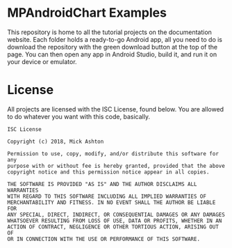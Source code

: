 # MPAndroidChart Examples

This repository is home to all the tutorial projects on the documentation website. Each folder holds a ready-to-go Android app, all you need to do is download the repository with the green download button at the top of the page. You can then open any app in Android Studio, build it, and run it on your device or emulator.

# License

All projects are licensed with the ISC License, found below. You are allowed to do whatever you want with this code, basically.

    ISC License

    Copyright (c) 2018, Mick Ashton

    Permission to use, copy, modify, and/or distribute this software for any
    purpose with or without fee is hereby granted, provided that the above
    copyright notice and this permission notice appear in all copies.

    THE SOFTWARE IS PROVIDED "AS IS" AND THE AUTHOR DISCLAIMS ALL WARRANTIES
    WITH REGARD TO THIS SOFTWARE INCLUDING ALL IMPLIED WARRANTIES OF
    MERCHANTABILITY AND FITNESS. IN NO EVENT SHALL THE AUTHOR BE LIABLE FOR
    ANY SPECIAL, DIRECT, INDIRECT, OR CONSEQUENTIAL DAMAGES OR ANY DAMAGES
    WHATSOEVER RESULTING FROM LOSS OF USE, DATA OR PROFITS, WHETHER IN AN
    ACTION OF CONTRACT, NEGLIGENCE OR OTHER TORTIOUS ACTION, ARISING OUT OF
    OR IN CONNECTION WITH THE USE OR PERFORMANCE OF THIS SOFTWARE.

